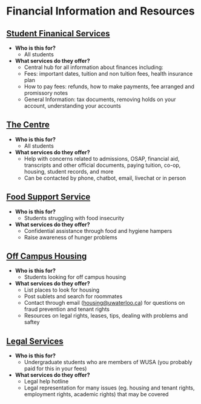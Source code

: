 # Financial Information and Resources

## [Student Finanical Services](https://uwaterloo.ca/finance/student-financial-services)
- **Who is this for?**
    - All students
- **What services do they offer?**
    - Central hub for all information about finances including: 
    - Fees: important dates, tuition and non tuition fees, health insurance plan
    - How to pay fees: refunds, how to make payments, fee arranged and promissory notes
    - General Information: tax documents, removing holds on your account, understanding your accounts 

## [The Centre](https://uwaterloo.ca/the-centre/)
- **Who is this for?**
    - All students 
- **What services do they offer?**
    - Help with concerns related to admissions, OSAP, financial aid, transcripts and other official documents, paying tuition, co-op, housing, student records, and more
    - Can be contacted by phone, chatbot, email, livechat or in person 

## [Food Support Service](https://wusa.ca/services/food-support-service)
- **Who is this for?**
    - Students struggling with food insecurity 
- **What services do they offer?**
    - Confidential assistance through food and hygiene hampers 
    - Raise awareness of hunger problems

## [Off Campus Housing](https://uwaterloo.ca/off-campus-housing/students )
- **Who is this for?**
    - Students looking for off campus housing 
- **What services do they offer?**
    - List places to look for housing 
    - Post sublets and search for roommates
    - Contact through email (housing@uwaterloo.ca) for questions on fraud prevention and tenant rights 
    - Resources on legal rights, leases, tips, dealing with problems and saftey 

## [Legal Services](https://wusa.ca/services/student-legal-protection-program)
- **Who is this for?**
    - Undergraduate students who are members of WUSA (you probably paid for this in your fees) 
- **What services do they offer?**
    - Legal help hotline
    - Legal representation for many issues (eg. housing and tenant rights, employment rights, academic rights) that may be covered 
